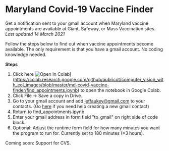 # Maryland Covid-19 Vaccine Finder
Get a notification sent to your gmail account when Maryland vaccine appointments are available at Giant, Safeway, or Mass Vaccination sites.    
*Last updated 14 March 2021*

Follow the steps below to find out when vaccine appointments become available. The only requirement is that you have a gmail account. No coding knowledge needed. 

**Steps**
1) Click here ![Open In Colab](https://colab.research.google.com/assets/colab-badge.svg)](https://colab.research.google.com/github/aubricot/computer_vision_with_eol_images/blob/master/md-covid-vaccine-finder/find_appointments.ipynb) to open the notebook in Google Colab. 
2) Click File -> Save a copy in Drive. 
3) Go to your gmail account and add jeffaukey@gmail.com to your contacts. (Go [here](https://www.wikihow.com/Add-Contacts-in-Gmail) if you need help creating a new gmail contact)
4) Return to find_appointments.ipynb
5) Enter your gmail address in form field "to_gmail" on right side of code block.
6) Optional: Adjust the runtime form field for how many minutes you want the program to run for. Currently set to 180 minutes (=3 hours).

Coming soon: Support for CVS.
